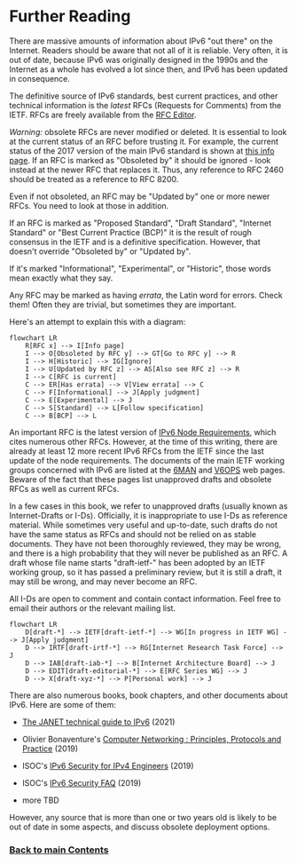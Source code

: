 # Further Reading

There are massive amounts of information about IPv6 "out there" on the Internet. Readers should be aware that not all of it is reliable. Very often, it is out of date, because IPv6 was originally designed in the 1990s and the Internet as a whole has evolved a lot since then, and IPv6 has been updated in consequence.

The definitive source of IPv6 standards, best current practices, and other technical information is the *latest* RFCs
(Requests for Comments) from the IETF. RFCs are freely available from the [RFC Editor](https://www.rfc-editor.org/). 

*Warning:* obsolete RFCs are never modified or deleted. It is essential to look at the current status of an RFC before trusting it. For example, the current status of the 2017 version of the main IPv6 standard is shown at [this info page](https://www.rfc-editor.org/info/rfc8200). If an RFC is marked as "Obsoleted by" it should be ignored - look instead at the newer RFC that replaces it. Thus, any reference to RFC 2460 should be treated as a reference to RFC 8200.

Even if not obsoleted, an RFC may be "Updated by" one or more newer RFCs. You need to look at those in addition.

If an RFC is marked as "Proposed Standard", "Draft Standard", "Internet Standard" or "Best Current Practice (BCP)" it is the result of rough consensus in the IETF and is a definitive specification. However, that doesn't override "Obsoleted by" or "Updated by".

If it's marked "Informational", "Experimental", or "Historic", those words mean exactly what they say.

Any RFC may be marked as having *errata*, the Latin word for errors. Check them! Often they are trivial, but sometimes they are important.

Here's an attempt to explain this with a diagram:

```mermaid
flowchart LR
    R[RFC x] --> I[Info page]
    I --> O[Obsoleted by RFC y] --> GT[Go to RFC y] --> R
    I --> H[Historic] --> IG[Ignore]
    I --> U[Updated by RFC z] --> AS[Also see RFC z] --> R
    I --> C[RFC is current]
    C --> ER[Has errata] --> V[View errata] --> C
    C --> F[Informational] --> J[Apply judgment]
    C --> E[Experimental] --> J 
    C --> S[Standard] --> L[Follow specification]
    C --> B[BCP] --> L
```

An important RFC is the latest version of [IPv6 Node Requirements](https://www.rfc-editor.org/info/bcp220), which cites numerous other RFCs. However, at the time of this writing, there are already at least 12 more recent IPv6 RFCs from the IETF since the last update of the node requirements. The documents of the main IETF working groups concerned with IPv6 are listed at the [6MAN](https://datatracker.ietf.org/wg/6man/documents/) and [V6OPS](https://datatracker.ietf.org/wg/v6ops/documents/) web pages. Beware of the fact that these pages list unapproved drafts and obsolete RFCs as well as current RFCs.

In a few cases in this book, we refer to unapproved drafts (usually known as Internet-Drafts or I-Ds). Officially, it is inappropriate to use I-Ds as reference material. While sometimes very useful and up-to-date, such drafts do not have the same status as RFCs and should not be relied on as stable documents. They have not been thoroughly reviewed, they may be wrong, and there is a high probability that they will never be published as an RFC. A draft whose file name starts "draft-ietf-" has been adopted by an IETF working group, so it has passed a preliminary review, but it is still a draft, it may still be wrong, and may never become an RFC.

All I-Ds are open to comment and contain contact information. Feel free to email their authors or the relevant mailing list.

```mermaid
flowchart LR
    D[draft-*] --> IETF[draft-ietf-*] --> WG[In progress in IETF WG] --> J[Apply judgment]
    D --> IRTF[draft-irtf-*] --> RG[Internet Research Task Force] --> J
    D --> IAB[draft-iab-*] --> B[Internet Architecture Board] --> J
    D --> EDIT[draft-editorial-*] --> E[RFC Series WG] --> J
    D --> X[draft-xyz-*] --> P[Personal work] --> J
```

There are also numerous books, book chapters, and other documents about IPv6. Here are some of them:

- [The JANET technical guide to IPv6](https://repository.jisc.ac.uk/8349/1/janet-ipv6-technical-guide.pdf) (2021)

- Olivier Bonaventure's [Computer Networking : Principles, Protocols and Practice](https://beta.computer-networking.info/syllabus/default/protocols/ipv6.html#ip-version-6) (2019)

- ISOC's [IPv6 Security for IPv4 Engineers](https://www.internetsociety.org/resources/deploy360/ipv6/security/ipv4-engineers/) (2019)

- ISOC's [IPv6 Security FAQ](https://www.internetsociety.org/deploy360/ipv6/security/faq/) (2019)

- more TBD

However, any source that is more than one or two years old is likely to be out of date in some aspects, and discuss obsolete deployment options. 
    
<!-- Link lines generated automatically; do not delete -->
### [<ins>Back to main Contents</ins>](../Contents.md)
